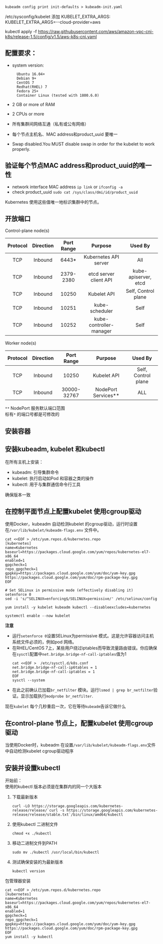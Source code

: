 ```
kubeadm config print init-defaults > kubeadm-init.yaml
```

/etc/sysconfig/kubelet 添加 KUBELET\_EXTRA\_ARGS:  KUBELET\_EXTRA\_ARGS=--cloud-provider=aws

kubectl apply -f https://raw.githubusercontent.com/aws/amazon-vpc-cni-k8s/release-1.5/config/v1.5/aws-k8s-cni.yaml

## 配置要求：

* system version:

  ```
    Ubuntu 16.04+
    Debian 9+
    CentOS 7
    Redhat(RHEL) 7
    Fedora 25+
    Container Linux (tested with 1800.6.0)
  ```

* 2 GB or more of RAM

* 2 CPUs or more

* 所有集群间网络互通（私有或公有网络）

* 每个节点主机名、MAC address和product\_uuid 要唯一
* Swap disabled.You MUST disable swap in order for the kubelet to work properly.

## 验证每个节点MAC address和product\_uuid的唯一性

* network interface MAC address `ip link` or `ifconfig -a`
* check product\_uuid `sudo cat /sys/class/dmi/id/product_uuid`

Kubernetes 使用这些值唯一地标识集群中的节点。

## 开放端口

Control-plane node\(s\)

| Protocol | Direction | Port Range | Purpose | Used By |
| :---: | :---: | :---: | :---: | :---: |
| TCP | Inbound | 6443\* | Kubernetes API server | All |
| TCP | Inbound | 2379-2380 | etcd server client API | kube-apiserver, etcd |
| TCP | Inbound | 10250 | Kubelet API | Self, Control plane |
| TCP | Inbound | 10251 | kube-scheduler | Self |
| TCP | Inbound | 10252 | kube-controller-manager | Self |

Worker node\(s\)

| Protocol | Direction | Port Range | Purpose | Used By |
| :---: | :---: | :---: | :---: | :---: |
| TCP | Inbound | 10250 | Kubelet API | Self, Control plane |
| TCP | Inbound | 30000-32767 | NodePort Services\*\* | ALL |

`**` NodePort 服务默认端口范围  
标有`*` 的端口号都是可修改的

## 安装容器

## 安装kubeadm, kubelet 和kubectl

在所有主机上安装：

* kubeadm: 引导集群命令
* kubelet: 执行启动如Pod 和容器之类的操作
* kubectl: 用于与集群通信命令行工具

确保版本一致

## 在控制平面节点上配置kubelet 使用cgroup驱动

使用Docker，kubeadm 自动检测kubelet 的cgroup驱动，运行时设置在`/var/lib/kubelet/kubeadm-flags.env` 文件中。

```
cat <<EOF > /etc/yum.repos.d/kubernetes.repo
[kubernetes]
name=Kubernetes
baseurl=https://packages.cloud.google.com/yum/repos/kubernetes-el7-x86_64
enabled=1
gpgcheck=1
repo_gpgcheck=1
gpgkey=https://packages.cloud.google.com/yum/doc/yum-key.gpg https://packages.cloud.google.com/yum/doc/rpm-package-key.gpg
EOF

# Set SELinux in permissive mode (effectively disabling it)
setenforce 0
sed -i 's/^SELINUX=enforcing$/SELINUX=permissive/' /etc/selinux/config

yum install -y kubelet kubeadm kubectl --disableexcludes=kubernetes

systemctl enable --now kubelet
```

**注意**

* 运行`setenforce 0`设置SELinux为permissive 模式。这是允许容器访问主机系统文件必须的，例如pod 网络。
* 在RHEL/CentOS 7上，某些用户绕过iptables而导致流量路由错误。你应确保在`sysctl`配置中`net.bridge.bridge-nf-call-iptables`值为1
  ```
  cat <<EOF >  /etc/sysctl.d/k8s.conf
  net.bridge.bridge-nf-call-ip6tables = 1
  net.bridge.bridge-nf-call-iptables = 1
  EOF
  sysctl --system
  ```
* 在此之前确认已加载`br_netfilter` 模块。运行`lsmod | grep br_netfilter`验证。显示加载执行`modprobe br_netfilter`.

现在`kubelet` 每个几秒重启一次，它在等待`kubeadm`告诉它做什么

## 在control-plane 节点上，配置kubelet 使用cgroup 驱动

当使用Docker时，kubeadm 在设置`/var/lib/kubelet/kubeadm-flags.env`文件中自动检测kubelet cgroup驱动程序

## 安装并设置kubectl

开始前：  
使用的kubectl 版本必须是在集群内的同一个大版本

1. 下载最新版本

       curl -LO https://storage.googleapis.com/kubernetes-release/release/`curl -s https://storage.googleapis.com/kubernetes-release/release/stable.txt`/bin/linux/amd64/kubectl

2. 使用kubectl 二进制文件

   ```
   chmod +x ./kubectl
   ```

3. 移动二进制文件到PATH

   ```
   sudo mv ./kubectl /usr/local/bin/kubectl
   ```

4. 测试确保安装的为最新版本

   ```
   kubectl version
   ```

包管理器安装

```
cat <<EOF > /etc/yum.repos.d/kubernetes.repo
[kubernetes]
name=Kubernetes
baseurl=https://packages.cloud.google.com/yum/repos/kubernetes-el7-x86_64
enabled=1
gpgcheck=1
repo_gpgcheck=1
gpgkey=https://packages.cloud.google.com/yum/doc/yum-key.gpg https://packages.cloud.google.com/yum/doc/rpm-package-key.gpg
EOF
yum install -y kubectl
```



